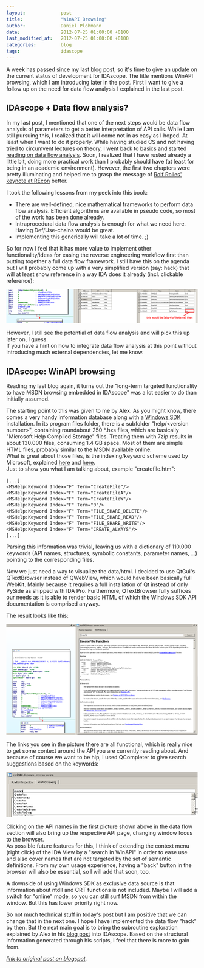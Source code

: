 ```yaml
---
layout:             post
title:              "WinAPI Browsing"
author:             Daniel Plohmann
date:               2012-07-25 01:00:00 +0100
last_modified_at:   2012-07-25 01:00:00 +0100
categories:         blog
tags:               idascope
---
```


A week has passed since my last blog post, so it's time to give an update on the current status of development for IDAscope. 
The title mentions WinAPI browsing, which I am introducing later in the post. 
First I want to give a follow up on the need for data flow analysis I explained in the last post.

## IDAscope + Data flow analysis?

In my last post, I mentioned that one of the next steps would be data flow analysis of parameters to get a better interpretation of API calls. 
While I am still pursuing this, I realized that it will come not in as easy as I hoped. 
At least when I want to do it properly. While having studied CS and not having tried to circumvent lectures on theory, I went back to basics and started [reading on data flow analysis][dataflow book amazon]. 
Soon, I realized that I have rusted already a little bit, doing more practical work than I probably should have (at least for being in an academic environment). 
However, the first two chapters were pretty illuminating and helped me to grasp the message of [Rolf Rolles' keynote at REcon][rolf keynote recon] better.

I took the following lessons from my peek into this book:
 * There are well-defined, nice mathematical frameworks to perform data flow analysis. Efficient algorithms are available in pseudo code, so most of the work has been done already.
 * Intraprocedural data flow analysis is enough for what we need here. Having Def/Use-chains would be great.
 * Implementing this generically will take a lot of time. ;)

So for now I feel that it has more value to implement other functionality/ideas for easing the reverse engineering workflow first than putting together a full data flow framework. 
I still have this on the agenda but I will probably come up with a very simplified version (say: hack) that will at least show reference in a way IDA does it already (incl. clickable reference):

[![simple dataflow example](/assets/20120725/simple_data_flow.png "A simple dataflow example")](/assets/20120725/simple_data_flow.png)

However, I still see the potential of data flow analysis and will pick this up later on, I guess.  
If you have a hint on how to integrate data flow analysis at this point without introducing much external dependencies, let me know.

## IDAscope: WinAPI browsing

Reading my last blog again, it turns out the "long-term targeted functionality to have MSDN browsing embedded in IDAscope" was a lot easier to do than initially assumed.

The starting point to this was given to me by Alex. As you might know, there comes a very handy information database along with a [Windows SDK][windows sdk] installation. 
In its program files folder, there is a subfolder "help/&lt;version number&gt;", containing roundabout 250 *.hxs files, which are basically "Microsoft Help Compiled Storage" files. 
Treating them with 7zip results in about 130.000 files, consuming 1.4 GB space. Most of them are simple HTML files, probably similar to the MSDN available online.  
What is great about those files, is the indexing/keyword scheme used by Microsoft, explained <a href="" target="_blank">here</a> and [here][windows sdk explanation].  
Just to show you what I am talking about, example "createfile.htm":
```
[...]
<MSHelp:Keyword Index="F" Term="CreateFile"/>
<MSHelp:Keyword Index="F" Term="CreateFileA"/>
<MSHelp:Keyword Index="F" Term="CreateFileW"/>
<MSHelp:Keyword Index="F" Term="0"/>
<MSHelp:Keyword Index="F" Term="FILE_SHARE_DELETE"/>
<MSHelp:Keyword Index="F" Term="FILE_SHARE_READ"/>
<MSHelp:Keyword Index="F" Term="FILE_SHARE_WRITE"/>
<MSHelp:Keyword Index="F" Term="CREATE_ALWAYS"/>
[...]
```
Parsing this information was trivial, leaving us with a dictionary of 110.000 keywords (API names, structures, symbolic constants, parameter names, ...) pointing to the corresponding files.  

Now we just need a way to visualize the data/html. I decided to use QtGui's QTextBrowser instead of QWebView, which would have been basically full WebKit. 
Mainly because it requires a full installation of Qt instead of only PySide as shipped with IDA Pro. 
Furthermore, QTextBrowser fully suffices our needs as it is able to render basic HTML of which the Windows SDK API documentation is comprised anyway. 

The result looks like this:

[![WinAPI Browsing](/assets/20120725/winapi_browsing.png "WinAPI Browsing")](/assets/20120725/winapi_browsing.png)

The links you see in the picture there are all functional, which is really nice to get some context around the API you are currently reading about. And because of course we want to be hip, I used QCompleter to give search suggestions based on the keywords:  

[![QCompleter](/assets/20120725/qcomplete.png "QCompleter")](/assets/20120725/qcomplete.png)

Clicking on the API names in the first picture shown above in the data flow section will also bring up the respective API page, changing window focus to the browser.  
As possible future features for this, I think of extending the context menu (right click) of the IDA View by a "search in WinAPI" in order to ease use and also cover names that are not targeted by the set of semantic definitions. 
From my own usage experience, having a "back" button in the browser will also be essential, so I will add that soon, too.

A downside of using Windows SDK as exclusive data source is that information about ntdll and CRT functions is not included. 
Maybe I will add a switch for "online" mode, so you can still surf MSDN from within the window. But this has lower priority right now. 

So not much technical stuff in today's post but I am positive that we can change that in the next one. I hope I have implemented the data flow "hack" by then. 
But the next main goal is to bring the subroutine exploration explained by Alex in his [blog post][alex blog post] into IDAscope. 
Based on the structural information generated through his scripts, I feel that there is more to gain from.

*[link to original post on blogspot][blogspot post].*

[alex blog post]: http://hooked-on-mnemonics.blogspot.de/2012/07/renaming-subroutine-blocks-and.html
[windows sdk explanation]: http://blogs.msdn.com/b/windowssdk/archive/2008/08/27/how-it-works-windows-sdk-documentation-part-1.aspx
[windows sdk]: http://www.microsoft.com/en-us/download/details.aspx?id=8279
[dataflow book amazon]: http://www.amazon.com/Data-Flow-Analysis-Theory-Practice/dp/0849328802
[rolf keynote recon]: http://recon.cx/2012/schedule/events/235.en.html
[blogspot post]: https://pnx-tf.blogspot.com/2012/07/idascope-update-winapi-browsing.html